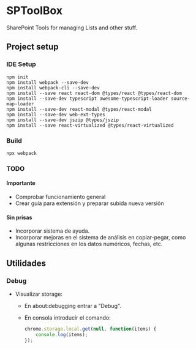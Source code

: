 # SPToolBox

SharePoint Tools for managing Lists and other stuff.

## Project setup

### IDE Setup

```node
npm init
npm install webpack --save-dev
npm install webpack-cli --save-dev
npm install --save react react-dom @types/react @types/react-dom
npm install --save-dev typescript awesome-typescript-loader source-map-loader
npm install --save-dev react-modal @types/react-modal
npm install --save-dev web-ext-types
npm install --save-dev jszip @types/jszip
npm install --save react-virtualized @types/react-virtualized
```

### Build

```node
npx webpack
```

### TODO

#### Importante

- Comprobar funcionamiento general
- Crear guía para extensión y preparar subida nueva versión

#### Sin prisas

- Incorporar sistema de ayuda.
- Incorporar mejoras en el sistema de análisis en copiar-pegar, como algunas restricciones en los datos numéricos, fechas, etc.

## Utilidades

### Debug

- Visualizar storage:
  - En about:debugging entrar a "Debug".
  - En consola introducir el comando:

    ```javascript
    chrome.storage.local.get(null, function(items) {
        console.log(items);
    });
    ```
